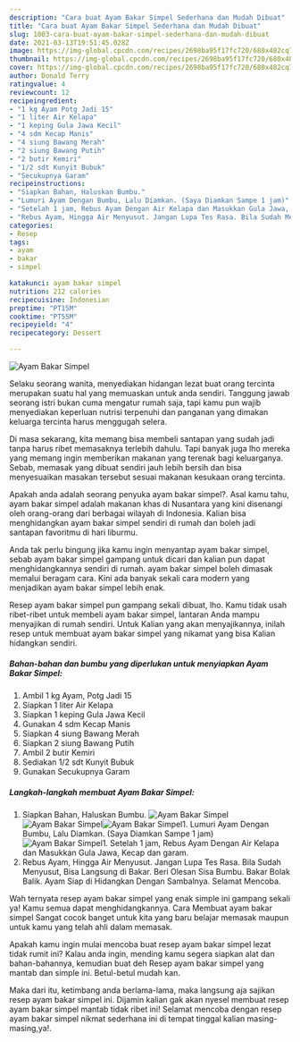 ```yaml
---
description: "Cara buat Ayam Bakar Simpel Sederhana dan Mudah Dibuat"
title: "Cara buat Ayam Bakar Simpel Sederhana dan Mudah Dibuat"
slug: 1003-cara-buat-ayam-bakar-simpel-sederhana-dan-mudah-dibuat
date: 2021-03-13T19:51:45.028Z
image: https://img-global.cpcdn.com/recipes/2698ba95f17fc720/680x482cq70/ayam-bakar-simpel-foto-resep-utama.jpg
thumbnail: https://img-global.cpcdn.com/recipes/2698ba95f17fc720/680x482cq70/ayam-bakar-simpel-foto-resep-utama.jpg
cover: https://img-global.cpcdn.com/recipes/2698ba95f17fc720/680x482cq70/ayam-bakar-simpel-foto-resep-utama.jpg
author: Donald Terry
ratingvalue: 4
reviewcount: 12
recipeingredient:
- "1 kg Ayam Potg Jadi 15"
- "1 liter Air Kelapa"
- "1 keping Gula Jawa Kecil"
- "4 sdm Kecap Manis"
- "4 siung Bawang Merah"
- "2 siung Bawang Putih"
- "2 butir Kemiri"
- "1/2 sdt Kunyit Bubuk"
- "Secukupnya Garam"
recipeinstructions:
- "Siapkan Bahan, Haluskan Bumbu."
- "Lumuri Ayam Dengan Bumbu, Lalu Diamkan. (Saya Diamkan Sampe 1 jam)"
- "Setelah 1 jam, Rebus Ayam Dengan Air Kelapa dan Masukkan Gula Jawa, Kecap dan garam."
- "Rebus Ayam, Hingga Air Menyusut. Jangan Lupa Tes Rasa. Bila Sudah Menyusut, Bisa Langsung di Bakar. Beri Olesan Sisa Bumbu. Bakar Bolak Balik. Ayam Siap di Hidangkan Dengan Sambalnya. Selamat Mencoba."
categories:
- Resep
tags:
- ayam
- bakar
- simpel

katakunci: ayam bakar simpel 
nutrition: 212 calories
recipecuisine: Indonesian
preptime: "PT15M"
cooktime: "PT55M"
recipeyield: "4"
recipecategory: Dessert

---
```



![Ayam Bakar Simpel](https://img-global.cpcdn.com/recipes/2698ba95f17fc720/680x482cq70/ayam-bakar-simpel-foto-resep-utama.jpg)

Selaku seorang wanita, menyediakan hidangan lezat buat orang tercinta merupakan suatu hal yang memuaskan untuk anda sendiri. Tanggung jawab seorang istri bukan cuma mengatur rumah saja, tapi kamu pun wajib menyediakan keperluan nutrisi terpenuhi dan panganan yang dimakan keluarga tercinta harus menggugah selera.

Di masa  sekarang, kita memang bisa membeli santapan yang sudah jadi tanpa harus ribet memasaknya terlebih dahulu. Tapi banyak juga lho mereka yang memang ingin memberikan makanan yang terenak bagi keluarganya. Sebab, memasak yang dibuat sendiri jauh lebih bersih dan bisa menyesuaikan masakan tersebut sesuai makanan kesukaan orang tercinta. 



Apakah anda adalah seorang penyuka ayam bakar simpel?. Asal kamu tahu, ayam bakar simpel adalah makanan khas di Nusantara yang kini disenangi oleh orang-orang dari berbagai wilayah di Indonesia. Kalian bisa menghidangkan ayam bakar simpel sendiri di rumah dan boleh jadi santapan favoritmu di hari liburmu.

Anda tak perlu bingung jika kamu ingin menyantap ayam bakar simpel, sebab ayam bakar simpel gampang untuk dicari dan kalian pun dapat menghidangkannya sendiri di rumah. ayam bakar simpel boleh dimasak memalui beragam cara. Kini ada banyak sekali cara modern yang menjadikan ayam bakar simpel lebih enak.

Resep ayam bakar simpel pun gampang sekali dibuat, lho. Kamu tidak usah ribet-ribet untuk membeli ayam bakar simpel, lantaran Anda mampu menyajikan di rumah sendiri. Untuk Kalian yang akan menyajikannya, inilah resep untuk membuat ayam bakar simpel yang nikamat yang bisa Kalian hidangkan sendiri.

<!--inarticleads1-->

##### Bahan-bahan dan bumbu yang diperlukan untuk menyiapkan Ayam Bakar Simpel:

1. Ambil 1 kg Ayam, Potg Jadi 15
1. Siapkan 1 liter Air Kelapa
1. Siapkan 1 keping Gula Jawa Kecil
1. Gunakan 4 sdm Kecap Manis
1. Siapkan 4 siung Bawang Merah
1. Siapkan 2 siung Bawang Putih
1. Ambil 2 butir Kemiri
1. Sediakan 1/2 sdt Kunyit Bubuk
1. Gunakan Secukupnya Garam




<!--inarticleads2-->

##### Langkah-langkah membuat Ayam Bakar Simpel:

1. Siapkan Bahan, Haluskan Bumbu.
<img src="https://img-global.cpcdn.com/steps/dc171da01221a6fb/160x128cq70/ayam-bakar-simpel-langkah-memasak-1-foto.jpg" alt="Ayam Bakar Simpel"><img src="https://img-global.cpcdn.com/steps/535969b74502f0e9/160x128cq70/ayam-bakar-simpel-langkah-memasak-1-foto.jpg" alt="Ayam Bakar Simpel"><img src="https://img-global.cpcdn.com/steps/287f20813054475d/160x128cq70/ayam-bakar-simpel-langkah-memasak-1-foto.jpg" alt="Ayam Bakar Simpel">1. Lumuri Ayam Dengan Bumbu, Lalu Diamkan. (Saya Diamkan Sampe 1 jam)
<img src="https://img-global.cpcdn.com/steps/90274308d5721067/160x128cq70/ayam-bakar-simpel-langkah-memasak-2-foto.jpg" alt="Ayam Bakar Simpel">1. Setelah 1 jam, Rebus Ayam Dengan Air Kelapa dan Masukkan Gula Jawa, Kecap dan garam.
1. Rebus Ayam, Hingga Air Menyusut. Jangan Lupa Tes Rasa. Bila Sudah Menyusut, Bisa Langsung di Bakar. Beri Olesan Sisa Bumbu. Bakar Bolak Balik. Ayam Siap di Hidangkan Dengan Sambalnya. Selamat Mencoba.




Wah ternyata resep ayam bakar simpel yang enak simple ini gampang sekali ya! Kamu semua dapat menghidangkannya. Cara Membuat ayam bakar simpel Sangat cocok banget untuk kita yang baru belajar memasak maupun untuk kamu yang telah ahli dalam memasak.

Apakah kamu ingin mulai mencoba buat resep ayam bakar simpel lezat tidak rumit ini? Kalau anda ingin, mending kamu segera siapkan alat dan bahan-bahannya, kemudian buat deh Resep ayam bakar simpel yang mantab dan simple ini. Betul-betul mudah kan. 

Maka dari itu, ketimbang anda berlama-lama, maka langsung aja sajikan resep ayam bakar simpel ini. Dijamin kalian gak akan nyesel membuat resep ayam bakar simpel mantab tidak ribet ini! Selamat mencoba dengan resep ayam bakar simpel nikmat sederhana ini di tempat tinggal kalian masing-masing,ya!.

